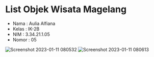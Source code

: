 # List Objek Wisata Magelang

- Nama : Aulia Alfiana
- Kelas : IK-2B
- NIM : 3.34.21.1.05
- Nomor : 05

![Screenshot 2023-01-11 080532](https://user-images.githubusercontent.com/114818053/211694841-6fc78da6-3d89-459c-a7b2-4e253f810d14.jpg)
![Screenshot 2023-01-11 080613](https://user-images.githubusercontent.com/114818053/211694850-e8973f04-c5f1-4891-831c-db859974edb8.jpg)

